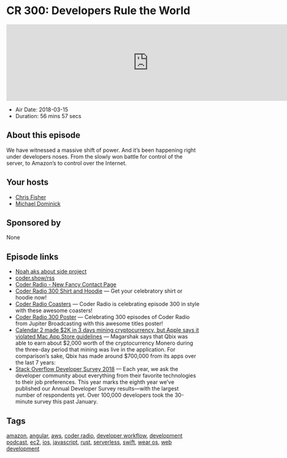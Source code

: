 # CR 300: Developers Rule the World

<iframe src="https://player.fireside.fm/v2/MLf2ZzhC+0SF1Xqt1?theme=dark" width="740" height="200" frameborder="0" scrolling="no"></iframe>

* Air Date: 2018-03-15
* Duration: 56 mins 57 secs

## About this episode

We have witnessed a massive shift of power. And it’s been happening right under developers noses. From the slowly won battle for control of the server, to Amazon’s to control over the Internet.

## Your hosts
* [Chris Fisher](https://coder.show/hosts/chrislas)
* [Michael Dominick](https://coder.show/hosts/michael)

## Sponsored by

None



## Episode links

  * [Noah aks about side project](https://pastebin.com/bqU2ekdX "Noah aks about side project")
  * [coder.show/rss](http://coder.show/rss "coder.show/rss")
  * [Coder Radio - New Fancy Contact Page](http://coder.show/contact "Coder Radio - New Fancy Contact Page")
  * [Coder Radio 300 Shirt and Hoodie](https://teespring.com/coder300#pid=369&cid=6513&sid=front "Coder Radio 300 Shirt and Hoodie") — Get your celebratory shirt or hoodie now!
  * [Coder Radio Coasters](https://www.zazzle.com/coder_radio_coasters-256452606981654267 "Coder Radio Coasters") — Coder Radio is celebrating episode 300 in style with these awesome coasters!
  * [Coder Radio 300 Poster](https://www.zazzle.com/coder_radio_300_poster-228301069775271870 "Coder Radio 300 Poster") — Celebrating 300 episodes of Coder Radio from Jupiter Broadcasting with this awesome titles poster!
  * [Calendar 2 made $2K in 3 days mining cryptocurrency, but Apple says it violated Mac App Store guidelines](https://9to5mac.com/2018/03/13/crypto-mining-calendar-app-ios/ "Calendar 2 made $2K in 3 days mining cryptocurrency, but Apple says it violated Mac App Store guidelines") — Magarshak says that Qbix was able to earn about $2,000 worth of the cryptocurrency Monero during the three-day period that mining was live in the application. For comparison’s sake, Qbix has made around $700,000 from its apps over the last 7 years:
  * [Stack Overflow Developer Survey 2018](https://insights.stackoverflow.com/survey/2018 "Stack Overflow Developer Survey 2018") — Each year, we ask the developer community about everything from their favorite technologies to their job preferences. This year marks the eighth year we’ve published our Annual Developer Survey results—with the largest number of respondents yet. Over 100,000 developers took the 30-minute survey this past January.



## Tags

[amazon](https://coder.show/tags/amazon), [angular](https://coder.show/tags/angular), [aws](https://coder.show/tags/aws), [coder radio](https://coder.show/tags/coder%20radio), [developer workflow](https://coder.show/tags/developer%20workflow), [development podcast](https://coder.show/tags/development%20podcast), [ec2](https://coder.show/tags/ec2), [ios](https://coder.show/tags/ios), [javascript](https://coder.show/tags/javascript), [rust](https://coder.show/tags/rust), [serverless](https://coder.show/tags/serverless), [swift](https://coder.show/tags/swift), [wear os](https://coder.show/tags/wear%20os), [web development](https://coder.show/tags/web%20development)